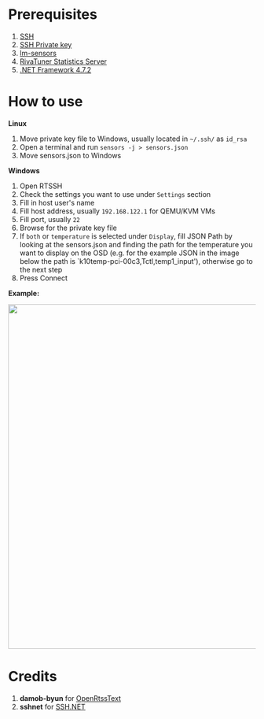 # Prerequisites
1. <a href="https://www.ubuntupit.com/how-to-install-configure-and-enable-ssh-service-in-linux/">SSH</a>
2. <a href="https://www.howtogeek.com/424510/how-to-create-and-install-ssh-keys-from-the-linux-shell/">SSH Private key</a>
3. <a href="https://linoxide.com/install-lm-sensors-linux/">lm-sensors</a>
4. <a href="https://www.guru3d.com/files-details/rtss-rivatuner-statistics-server-download.html" target="_blank">RivaTuner Statistics Server</a>
5. <a href="https://dotnet.microsoft.com/download/dotnet-framework/thank-you/net472-web-installer" target="_blank">.NET Framework 4.7.2</a>

# How to use
<b>Linux</b>
1. Move private key file to Windows, usually located in `~/.ssh/` as `id_rsa`
2. Open a terminal and run `sensors -j > sensors.json`
3. Move sensors.json to Windows

<b>Windows</b>
1. Open RTSSH
2. Check the settings you want to use under `Settings` section
3. Fill in host user's name
4. Fill host address, usually `192.168.122.1` for QEMU/KVM VMs
5. Fill port, usually `22`
6. Browse for the private key file
7. If `both` or `temperature` is selected under `Display`, fill JSON Path by looking at the sensors.json and finding the path for the temperature you want to display on the OSD (e.g. for the example JSON in the image below the path is `k10temp-pci-00c3,Tctl,temp1_input'), otherwise go to the next step
8. Press Connect


<b>Example:</b>

<img src="https://i.imgur.com/KgNEiLW.png" width="700" height="700">

# Credits
1. <b>damob-byun</b> for <a href="https://github.com/damob-byun/OpenRtssText" target="_blank">OpenRtssText</a> 
2. <b>sshnet</b> for <a href="https://github.com/sshnet/SSH.NET/" target="_blank">SSH.NET</a>
